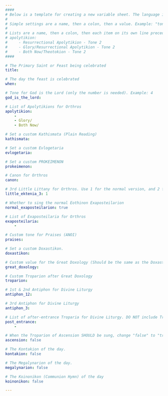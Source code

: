 ```yaml
---
####
# Below is a template for creating a new variable sheet. The language is YAML.
#
# Simple settings are a name, then a colon, then a value. Example: "tone: 6"
# 
# Lists are a name, then a colon, then each item on its own line preceded by 4 spaces and a dash. Example:
# apolytikion:
#     - Resurrectional Apolytikion - Tone 2
#     - Glory/Resurrectional Apolytikion - Tone 2
#     - Both Now/Theotokion - Tone 2
####

# The Primary Saint or Feast being celebrated
title: 

# The day the feast is celebrated
when: 

# Tone for God is the Lord (only the number is needed). Example: 4
god_is_the_lord:

# List of Apolytikions for Orthros
apolytikion:
    - 
    - Glory/
    - Both Now/

# Set a custom Kathismata (Plain Reading)
kathismata: 

# Set a custom Evlogetaria
evlogetaria: 

# Set a custom PROKEIMENON
prokeimenon: 

# Canon for Orthros
canon: 

# 3rd Little Littany for Orthros. Use 1 for the normal version, and 2 for the version without "Exalt ye the Lord Our God..."
little_ektenia_3: 1

# Whether to sing the normal Eothinon Exaposteilarion
normal_exaposteilarion: true

# List of Exaposteilaria for Orthros
exaposteilaria:
    - 

# Custom tone for Praises (ANOI)
praises: 

# Set a custom Doxastikon.
doxastikon: 

# Custom value for the Great Doxology (Should be the same as the Doxastikon)
great_doxology: 

# Custom Troparion after Great Doxology
troparion: 

# 1st & 2nd Antiphon for Divine Liturgy
antiphon_12: 

# 3rd Antiphon for Divine Liturgy
antiphon_3: 

# List of after-entrance Troparia for Divine Liturgy. DO NOT include Troparion of Ascension
post_entrance:
    - 

# When the Troparion of Ascension SHOULD be sung, change "false" to "true"
ascension: false

# The Kontakion of the day.
kontakion: false

# The Megalynarion of the day.
megalynarion: false

# The Koinonikon (Communion Hymn) of the day
koinonikon: false

---
```



